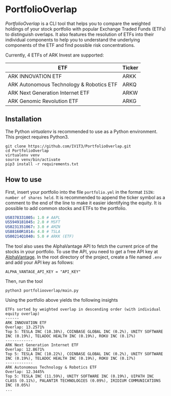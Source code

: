 # PortfolioOverlap

_PortfolioOverlap_ is a CLI tool that helps you to compare the weighted holdings of your stock portfolio with popular Exchange Traded Funds (ETFs) to distinguish overlaps. It also features the resolution of ETFs into their individual components to help you to understand the underlying components of the ETF and find possible risk concentrations.

Currently, 4 ETFs of ARK Invest are supported:

| ETF                                      | Ticker |
| ---------------------------------------- | ------ |
| ARK INNOVATION ETF                       | ARKK   |
| ARK Autonomous Technology & Robotics ETF | ARKQ   |
| ARK Next Generation Internet ETF         | ARKW   |
| ARK Genomic Revolution ETF               | ARKG   |

[//]: # (| ...                                      | ...    |)
[//]: # (| iShares Core MSCI World UCITS ETF        | EUNL   |)
[//]: # (| ...                                      | ...    |)
[//]: # (| Lyxor MSCI World Energy TR UCITS ETF     | LYPC   |)
[//]: # (| ...                                      | ...    |)
## Installation

The Python _virtualenv_ is recommended to use as a Python environment. This project requires Python3.

```console
git clone https://github.com/IV1T3/PortfolioOverlap.git
cd PortfolioOverlap
virtualenv venv
source venv/bin/activate
pip3 install -r requirements.txt
```

## How to use

First, insert your portfolio into the file `portfolio.yml` in the format ```ISIN: number of shares held```. It is recommended to append the ticker symbol as a comment to the end of the line to make it easier identifying the equity. It is possible to add common stocks and ETFs to the portfolio.

```yaml
US0378331005: 1.0 # AAPL
US5949181045: 2.0 # MSFT
US0231351067: 3.0 # AMZN
US88160R1014: 4.0 # TSLA
US00214Q1040: 5.0 # ARKK (ETF)
```

The tool also uses the AlphaVantage API to fetch the current price of the stocks in your portfolio. To use the API, you need to get a free API key at [AlphaVantage](https://www.alphavantage.co/support/#api-key). In the root directory of the project, create a file named `.env` and add your API key as follows:
```console
ALPHA_VANTAGE_API_KEY = "API_KEY"
```

Then, run the tool

```console
python3 portfoliooverlap/main.py
```

Using the portfolio above yields
the following insights

```
ETFs sorted by weighted overlap in descending order (with individual equity overlap)
------
ARK INNOVATION ETF
Overlap: 13.2571%
Top 5: TESLA INC (10.38%), COINBASE GLOBAL INC (0.2%), UNITY SOFTWARE INC (0.19%), TELADOC HEALTH INC (0.19%), ROKU INC (0.17%)
------------
ARK Next Generation Internet ETF
Overlap: 12.8671%
Top 5: TESLA INC (10.22%), COINBASE GLOBAL INC (0.2%), UNITY SOFTWARE INC (0.19%), TELADOC HEALTH INC (0.19%), ROKU INC (0.17%)
------------
ARK Autonomous Technology & Robotics ETF
Overlap: 12.3445%
Top 5: TESLA INC (11.59%), UNITY SOFTWARE INC (0.19%), UIPATH INC CLASS (0.11%), PALANTIR TECHNOLOGIES (0.09%), IRIDIUM COMMUNICATIONS INC (0.05%)
...
```
